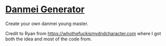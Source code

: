 <h1><a href="https://elany.github.io/DanmeiGenerator/">Danmei Generator</a></h1>
Create your own danmei young master.

Credit to Ryan from https://whothefuckismydndcharacter.com where I got both the idea and most of the code from.
